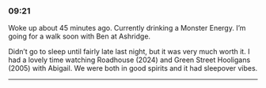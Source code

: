 ### 09:21 
Woke up about 45 minutes ago. Currently drinking a Monster Energy. I’m going for a walk soon with Ben at Ashridge. 

Didn’t go to sleep until fairly late last night, but it was very much worth it. I had a lovely time watching Roadhouse (2024) and Green Street Hooligans (2005) with Abigail. We were both in good spirits and it had sleepover vibes.
***